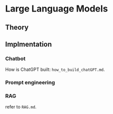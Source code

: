 # Large Language Models

## Theory

## Implmentation

### Chatbot

How is ChatGPT built: `how_to_build_chatGPT.md`.

### Prompt engineering

### RAG
refer to `RAG.md`.